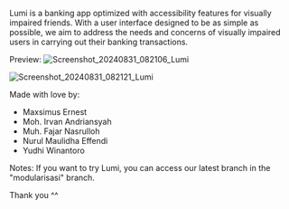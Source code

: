 Lumi is a banking app optimized with accessibility features for visually impaired friends. With a user interface designed to be as simple as possible, we aim to address the needs and concerns of visually impaired users in carrying out their banking transactions.

Preview:
![Screenshot_20240831_082106_Lumi](https://github.com/user-attachments/assets/ec8b2f3a-ff33-4299-b3a8-c2e2457b9639)

![Screenshot_20240831_082121_Lumi](https://github.com/user-attachments/assets/c7b1a355-3c4a-4299-ac87-029d0a16be19)

Made with love by:
* Maxsimus Ernest
* Moh. Irvan Andriansyah
* Muh. Fajar Nasrulloh
* Nurul Maulidha Effendi
* Yudhi Winantoro

Notes: If you want to try Lumi, you can access our latest branch in the "modularisasi" branch.

Thank you ^^







